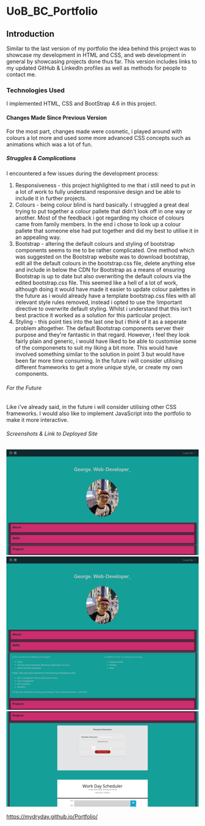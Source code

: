 # UoB_BC_Portfolio

## Introduction
Similar to the last version of my portfolio the idea behind this project was to showcase my development in HTML and CSS, and web development 
in general by showcasing projects done thus far.
This version includes links to my updated GitHub & LinkedIn profiles as well as methods for people to contact me.

### Technologies Used
I implemented HTML, CSS and BootStrap 4.6 in this project.

#### Changes Made Since Previous Version
For the most part, changes made were cosmetic, i played around with colours a lot more and used some more advanced CSS concepts such as animations which was a lot of fun.

##### Struggles & Complications
I encountered a few issues during the development process:
1) Responsiveness - this project highlighted to me that i still need to put in a lot of work to fully understand responsive design and be able to include it in further projects.
2) Colours - being colour blind is hard basically. I struggled a great deal trying to put together a colour pallete that didn't look off in one way or another. Most of the feedback
             i got regarding my choice of colours came from family members. In the end i chose to look up a colour pallete that someone else had put together and did my best to 
             utilise it in an appealing way.
3) Bootstrap - altering the default colours and styling of bootstrap components seems to me to be rather complicated. One method which was suggested on the Bootstrap website was to
               download bootstrap, edit all the default colours in the bootstrap.css file, delete anything else and include in below the CDN for Bootstrap as a means of ensuring
               Bootstrap is up to date but also overwriting the default colours via the edited bootstrap.css file. This seemed like a hell of a lot of work, although doing it
               would have made it easier to update colour palettes in the future as i would already have a template bootstrap.css files with all irelevant style rules removed, 
               instead i opted to use the !important directive to overwrite default styling. Whilst i understand that this isn't best practice it worked as a solution for this
               particular project. 
4) Styling - this point ties into the last one but i think of it as a seperate problem altogether. The default Bootstrap components server their purpose and they're fantastic in 
             that regard. However, i feel they look fairly plain and generic, i would have liked to be able to customise some of the componenets to suit my liking a bit more. This
             would have involved something similar to the solution in point 3 but would have been far more time consuming. 
             In the future i will consider utilising different frameworks to get a more unique style, or create my own components. 
             
###### For the Future
Like i've already said, in the future i will consider utilising other CSS frameworks. I would also like to implement JavaScript into the portfolio to make it more interactive.

###### Screenshots & Link to Deployed Site
![1](images/1.png)
![2](images/2.png)
![3](images/3.png)

https://mydryday.github.io/Portfolio/
